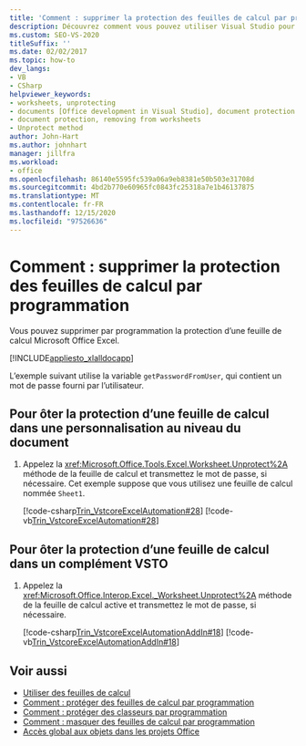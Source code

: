 ```yaml
---
title: 'Comment : supprimer la protection des feuilles de calcul par programmation'
description: Découvrez comment vous pouvez utiliser Visual Studio pour supprimer par programmation la protection d’une feuille de calcul Microsoft Excel.
ms.custom: SEO-VS-2020
titleSuffix: ''
ms.date: 02/02/2017
ms.topic: how-to
dev_langs:
- VB
- CSharp
helpviewer_keywords:
- worksheets, unprotecting
- documents [Office development in Visual Studio], document protection
- document protection, removing from worksheets
- Unprotect method
author: John-Hart
ms.author: johnhart
manager: jillfra
ms.workload:
- office
ms.openlocfilehash: 86140e5595fc539a06a9eb8381e50b503e31708d
ms.sourcegitcommit: 4bd2b770e60965fc0843fc25318a7e1b46137875
ms.translationtype: MT
ms.contentlocale: fr-FR
ms.lasthandoff: 12/15/2020
ms.locfileid: "97526636"
---
```

# <a name="how-to-programmatically-remove-protection-from-worksheets"></a>Comment : supprimer la protection des feuilles de calcul par programmation
  Vous pouvez supprimer par programmation la protection d’une feuille de calcul Microsoft Office Excel.

 [!INCLUDE[appliesto_xlalldocapp](../vsto/includes/appliesto-xlalldocapp-md.md)]

 L’exemple suivant utilise la variable `getPasswordFromUser`, qui contient un mot de passe fourni par l’utilisateur.

## <a name="to-unprotect-a-worksheet-in-a-document-level-customization"></a>Pour ôter la protection d’une feuille de calcul dans une personnalisation au niveau du document

1. Appelez la <xref:Microsoft.Office.Tools.Excel.Worksheet.Unprotect%2A> méthode de la feuille de calcul et transmettez le mot de passe, si nécessaire. Cet exemple suppose que vous utilisez une feuille de calcul nommée `Sheet1`.

     [!code-csharp[Trin_VstcoreExcelAutomation#28](../vsto/codesnippet/CSharp/Trin_VstcoreExcelAutomationCS/Sheet1.cs#28)]
     [!code-vb[Trin_VstcoreExcelAutomation#28](../vsto/codesnippet/VisualBasic/Trin_VstcoreExcelAutomation/Sheet1.vb#28)]

## <a name="to-unprotect-a-worksheet-in-a-vsto-add-in"></a>Pour ôter la protection d’une feuille de calcul dans un complément VSTO

1. Appelez la <xref:Microsoft.Office.Interop.Excel._Worksheet.Unprotect%2A> méthode de la feuille de calcul active et transmettez le mot de passe, si nécessaire.

     [!code-csharp[Trin_VstcoreExcelAutomationAddIn#18](../vsto/codesnippet/CSharp/trin_vstcoreexcelautomationaddin/ThisAddIn.cs#18)]
     [!code-vb[Trin_VstcoreExcelAutomationAddIn#18](../vsto/codesnippet/VisualBasic/trin_vstcoreexcelautomationaddin/ThisAddIn.vb#18)]

## <a name="see-also"></a>Voir aussi
- [Utiliser des feuilles de calcul](../vsto/working-with-worksheets.md)
- [Comment : protéger des feuilles de calcul par programmation](../vsto/how-to-programmatically-protect-worksheets.md)
- [Comment : protéger des classeurs par programmation](../vsto/how-to-programmatically-protect-workbooks.md)
- [Comment : masquer des feuilles de calcul par programmation](../vsto/how-to-programmatically-hide-worksheets.md)
- [Accès global aux objets dans les projets Office](../vsto/global-access-to-objects-in-office-projects.md)
